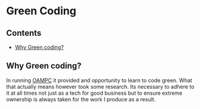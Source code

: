 # Green Coding

## Contents

- [Why Green coding?](#why-green-coding)

## Why Green coding?

In running [OAMPC](https://www.oampc.co.uk/) it provided and opportunity to learn to code green. What that actually means however took some research. Its necessary to adhere to it at all times not just as a tech for good business but to ensure extreme ownership is always taken for the work I produce as a result.

